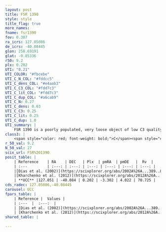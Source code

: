 ```yaml
---
layout: post
title: FSR 1390
style: style
title_flag: true
more_names: 
fname: fsr1390
fov: 0.307
ra_icrs: 127.05086
de_icrs: -40.08445
glon: 258.69191
glat: -0.85336
r50: 9.2
plx: 0.202
UTI: "0.21"
UTI_COLOR: "#fbcebe"
UTI_C_N_COL: "#fddcc5"
UTI_C_dens_COL: "#e4aab3"
UTI_C_C3_COL: "#fdd7c3"
UTI_C_lit_COL: "#fdd7c3"
UTI_C_dup_COL: "#a6cab9"
UTI_C_N: 0.27
UTI_C_dens: 0.03
UTI_C_C3: 0.25
UTI_C_lit: 0.25
UTI_C_dup: 1.0
UTI_summary: |
    FSR 1390 is a poorly populated, very loose object of low C3 quality. It is poorly studied in the literature, with no articles listed in the last 13 years.
class3: |
    <span style="color: red; font-weight: bold;">C</span><span style="color: red; font-weight: bold;">C</span>
r_50_val: 9.2
N_50_val: 27
scix_url: FSR%201390
posit_table: |
    | Reference    | RA    | DEC   | Plx  | pmRA  | pmDE   |  Rv  |
    | :---         | :---: | :---: | :---: | :---: | :---: | :---: |
    |[Dias et al. (2002)](https://scixplorer.org/abs/2002A%26A...389..871D) | 127.092 | -40.085 | -- | -2.93 | 4.0 | -- |
    |[Kharchenko et al. (2012)](https://scixplorer.org/abs/2012A%26A...543A.156K) | 127.092 | -40.083 | -- | -2.93 | 4.0 | -- |
    | **UCC** |127.051 | -40.084 | 0.202 | -3.302 | 4.022 | 70.725 | 
cds_radec: 127.05086,-40.08445
carousel: UCC
fpars_table: |
    | Reference |  Values |
    | :---  |  :---:  |
    | [Dias et al. (2002)](https://scixplorer.org/abs/2002A%26A...389..871D) | `E(B-V)=1.249, Dist=2397.0, Age=8.3` |
    | [Kharchenko et al. (2012)](https://scixplorer.org/abs/2012A%26A...543A.156K) | `e_bv=1.249, distance=2397, log_age=8.3` |
shared_table: |
    
---
```

